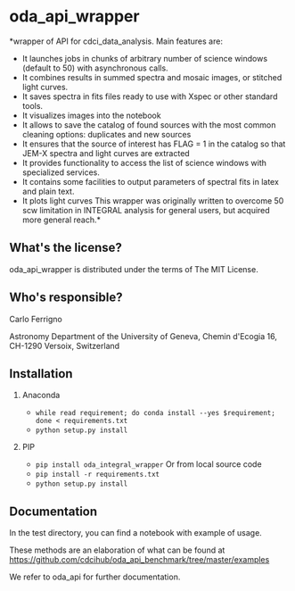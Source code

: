 oda_api_wrapper
==========================================
*wrapper of API for cdci_data_analysis. 
Main features are:
- It launches jobs in chunks of arbitrary number of science windows (default to 50) with asynchronous calls.
- It combines results in summed spectra and mosaic images, or stitched light curves.
- It saves spectra in fits files ready to use with Xspec or other standard tools.
- It visualizes images into the notebook 
- It  allows to save the catalog of found sources with the most common cleaning options: duplicates and new sources
- It ensures that the source of interest has FLAG = 1 in the catalog so that JEM-X spectra and light curves are extracted
- It provides functionality to access the list of science windows with specialized services.
- It contains some facilities to output parameters of spectral fits in latex and plain text.
- It plots light curves
This wrapper was originally written to overcome 50 scw limitation in INTEGRAL analysis for general users, 
but acquired more general reach.*

What's the license?
-------------------

oda_api_wrapper is distributed under the terms of The MIT License.

Who's responsible?
-------------------
Carlo Ferrigno

Astronomy Department of the University of Geneva, Chemin d'Ecogia 16, CH-1290 Versoix, Switzerland


Installation
-------------------
1) Anaconda
    * `while read requirement; do conda install --yes $requirement; done < requirements.txt`
    * `python setup.py install`
    
2) PIP
    * `pip install oda_integral_wrapper`
Or from local source code
    * `pip install -r requirements.txt`
    * `python setup.py install`

Documentation
-------------------
In the test directory, you can find a notebook with example of usage.

These methods are an elaboration of what can be found at
https://github.com/cdcihub/oda_api_benchmark/tree/master/examples

We refer to oda_api for further documentation.
